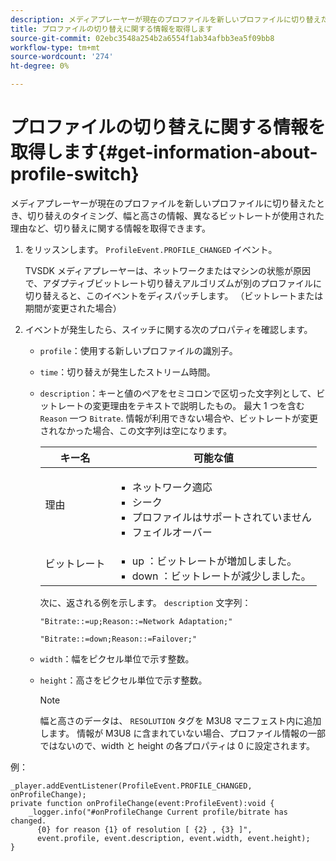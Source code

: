 ```yaml
---
description: メディアプレーヤーが現在のプロファイルを新しいプロファイルに切り替えたとき、切り替えのタイミング、幅と高さの情報、異なるビットレートが使用された理由など、切り替えに関する情報を取得できます。
title: プロファイルの切り替えに関する情報を取得します
source-git-commit: 02ebc3548a254b2a6554f1ab34afbb3ea5f09bb8
workflow-type: tm+mt
source-wordcount: '274'
ht-degree: 0%

---
```


# プロファイルの切り替えに関する情報を取得します{#get-information-about-profile-switch}

メディアプレーヤーが現在のプロファイルを新しいプロファイルに切り替えたとき、切り替えのタイミング、幅と高さの情報、異なるビットレートが使用された理由など、切り替えに関する情報を取得できます。

1. をリッスンします。 `ProfileEvent.PROFILE_CHANGED` イベント。

   TVSDK メディアプレーヤーは、ネットワークまたはマシンの状態が原因で、アダプティブビットレート切り替えアルゴリズムが別のプロファイルに切り替えると、このイベントをディスパッチします。 （ビットレートまたは期間が変更された場合）
1. イベントが発生したら、スイッチに関する次のプロパティを確認します。

   * `profile`：使用する新しいプロファイルの識別子。
   * `time`：切り替えが発生したストリーム時間。
   * `description`：キーと値のペアをセミコロンで区切った文字列として、ビットレートの変更理由をテキストで説明したもの。 最大 1 つを含む `Reason` 一つ `Bitrate`. 情報が利用できない場合や、ビットレートが変更されなかった場合、この文字列は空になります。

     <table id="table_E400FD9C57FF40CBAC14AF6847CD8301"> 
       <thead> 
         <tr> 
         <th colname="col1" class="entry"> キー名 </th> 
         <th colname="col2" class="entry"> 可能な値 </th> 
         </tr> 
       </thead>
       <tbody> 
         <tr> 
         <td colname="col1"> <span class="codeph"> 理由 </span> </td> 
         <td colname="col2"> 
          <ul id="ul_37DDE3F297634ED6B47DF5D73F969369"> 
          <li id="li_E374B029E1AF40689D70A9D30E057C5B">ネットワーク適応 </li> 
          <li id="li_753862EEF1C9474EA8E20C89F5EF5D8D">シーク </li> 
          <li id="li_EC14923F92CF4D11A47928A8D2DE6D8B">プロファイルはサポートされていません </li> 
          <li id="li_695AB4A89C9D4833AF6D8B6424FC912B">フェイルオーバー </li> 
          </ul> </td> 
         </tr> 
         <tr> 
         <td colname="col1"> <span class="codeph"> ビットレート </span> </td> 
         <td colname="col2"> 
          <ul id="ul_1B49BD90A91147359712E1AFD8877E23"> 
          <li id="li_1C8E593C65D34742B14A8D0EAD43E0A9"> <span class="codeph"> up </span>：ビットレートが増加しました。 </li> 
          <li id="li_B1A00E3985A849B6855E15CF70D79BB8"> <span class="codeph"> down </span>：ビットレートが減少しました。 </li> 
          </ul> </td> 
         </tr> 
       </tbody> 
       </table>

     次に、返される例を示します。 `description` 文字列：

     ```
     "Bitrate::=up;Reason::=Network Adaptation;" 
     
     "Bitrate::=down;Reason::=Failover;"
     ```

   * `width`：幅をピクセル単位で示す整数。
   * `height`：高さをピクセル単位で示す整数。

     >[!NOTE]
     >
     >幅と高さのデータは、 `RESOLUTION` タグを M3U8 マニフェスト内に追加します。 情報が M3U8 に含まれていない場合、プロファイル情報の一部ではないので、width と height の各プロパティは 0 に設定されます。

<!--<a id="example_A713D420AE2E4E3CB7B78C6BC732BE90"></a>-->

例：

```
_player.addEventListener(ProfileEvent.PROFILE_CHANGED, onProfileChange); 
private function onProfileChange(event:ProfileEvent):void { 
    _logger.info("#onProfileChange Current profile/bitrate has changed.  
      {0} for reason {1} of resolution [ {2} , {3} ]",  
      event.profile, event.description, event.width, event.height); 
}
```
